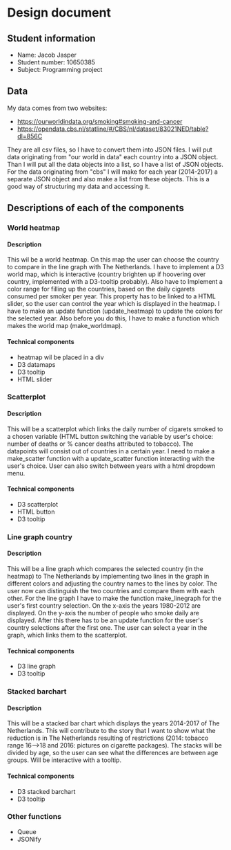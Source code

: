 # Design document

## Student information
- Name: Jacob Jasper
- Student number: 10650385
- Subject: Programming project


## Data
My data comes from two websites:
- https://ourworldindata.org/smoking#smoking-and-cancer
- https://opendata.cbs.nl/statline/#/CBS/nl/dataset/83021NED/table?dl=856C

They are all csv files, so I have to convert them into JSON files. I will put
data originating from "our world in data" each country into a JSON object.
Than I will put all the data objects into a list, so I have a list of JSON objects.
For the data originating from "cbs" I will make for each year (2014-2017) a
separate JSON object and also make a list from these objects. This is a good way
of structuring my data and accessing it.

## Descriptions of each of the components

### World heatmap
#### Description
This wil be a world heatmap. On this map the user can choose the country to
compare in the line graph with The Netherlands. I have to implement a D3 world map,
which is interactive (country brighten up if hoovering over country, implemented
with a D3-tooltip probably). Also have to Implement a color range for filling
up the countries, based on the daily cigarets consumed per smoker per year. This
property has to be linked to a HTML slider, so the user can control the year which
is displayed in the heatmap. I have to make an update function (update_heatmap)
to update the colors for the selected year. Also before you do this, I have to
make a function which makes the world map (make_worldmap).

#### Technical components
- heatmap wil be placed in a div
- D3 datamaps
- D3 tooltip
- HTML slider


### Scatterplot
#### Description
This will be a scatterplot which links the daily number of cigarets smoked to a
chosen variable (HTML button switching the variable by user's choice: number of
deaths or % cancer deaths attributed to tobacco). The datapoints will consist out
of countries in a certain year. I need to make a make_scatter function with a
update_scatter function interacting with the user's choice. User can also switch
between years with a html dropdown menu.

#### Technical components
- D3 scatterplot
- HTML button
- D3 tooltip


### Line graph country
#### Description
This will be a line graph which compares the selected country (in the heatmap)
to The Netherlands by implementing two lines in the graph in different colors
and adjusting the country names to the lines by color. The user now can
distinguish the two countries and compare them with each other. For the line
graph I have to make the function make_linegraph for the user's first country
selection. On the x-axis the years 1980-2012 are displayed. On the y-axis the
number of people who smoke daily are displayed.
After this there has to be an update function for the user's
country selections after the first one. The user can select a year in the graph,
which links them to the scatterplot.

#### Technical components
- D3 line graph
- D3 tooltip


### Stacked barchart
#### Description
This will be a stacked bar chart which displays the years 2014-2017 of The
Netherlands. This will contribute to the story that I want to show what the
reduction is in The Netherlands resulting of restrictions (2014: tobacco range
16-->18 and 2016: pictures on cigarette packages). The stacks will be divided by
age, so the user can see what the differences are between age groups. Will be
interactive with a tooltip.

#### Technical components
- D3 stacked barchart
- D3 tooltip


### Other functions
- Queue
- JSONify
